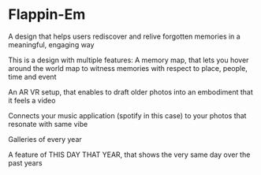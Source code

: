 # Flappin-Em
A design that helps users rediscover and relive forgotten memories in a meaningful, engaging way 


This is a design with multiple features:
A memory map, that lets you hover around the world map to witness memories with respect to place, people, time and event

An AR VR setup, that enables to draft older photos into an embodiment that it feels a video

Connects your music application (spotify in this case) to your photos that resonate with same vibe

Galleries of every year

A feature of THIS DAY THAT YEAR, that shows the very same day over the past years
